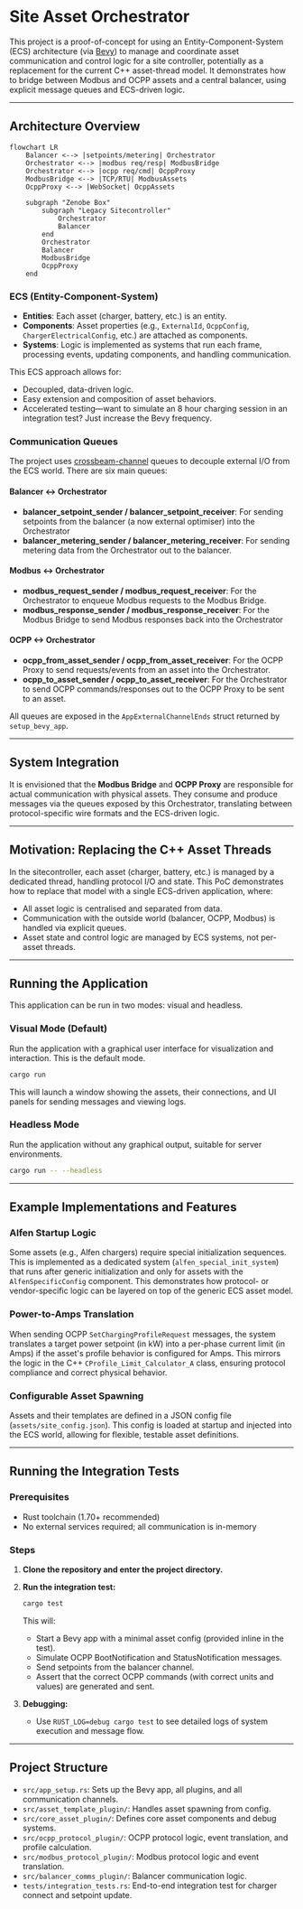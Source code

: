 # Site Asset Orchestrator

This project is a proof-of-concept for using an Entity-Component-System (ECS) architecture (via [Bevy](https://bevy.org)) to manage and coordinate asset communication and control logic for a site controller, potentially as a replacement for the current C++ asset-thread model. It demonstrates how to bridge between Modbus and OCPP assets and a central balancer, using explicit message queues and ECS-driven logic.

---

## Architecture Overview

```mermaid
flowchart LR
    Balancer <--> |setpoints/metering| Orchestrator
    Orchestrator <--> |modbus req/resp| ModbusBridge
    Orchestrator <--> |ocpp req/cmd| OcppProxy
    ModbusBridge <--> |TCP/RTU| ModbusAssets
    OcppProxy <--> |WebSocket| OcppAssets

    subgraph "Zenobe Box"
        subgraph "Legacy Sitecontroller"
            Orchestrator
            Balancer
        end
        Orchestrator
        Balancer
        ModbusBridge
        OcppProxy
    end
```

### ECS (Entity-Component-System)

- **Entities**: Each asset (charger, battery, etc.) is an entity.
- **Components**: Asset properties (e.g., `ExternalId`, `OcppConfig`, `ChargerElectricalConfig`, etc.) are attached as components.
- **Systems**: Logic is implemented as systems that run each frame, processing events, updating components, and handling communication.

This ECS approach allows for:
- Decoupled, data-driven logic.
- Easy extension and composition of asset behaviors.
- Accelerated testing—want to simulate an 8 hour charging session in an integration test? Just increase the Bevy frequency.

### Communication Queues

The project uses [crossbeam-channel](https://docs.rs/crossbeam-channel/) queues to decouple external I/O from the ECS world. There are six main queues:

#### Balancer <-> Orchestrator
- **balancer_setpoint_sender / balancer_setpoint_receiver**: For sending setpoints from the balancer (a now external optimiser) into the Orchestrator
- **balancer_metering_sender / balancer_metering_receiver**: For sending metering data from the Orchestrator out to the balancer.

#### Modbus <-> Orchestrator
- **modbus_request_sender / modbus_request_receiver**: For the Orchestrator to enqueue Modbus requests to the Modbus Bridge.
- **modbus_response_sender / modbus_response_receiver**: For the Modbus Bridge to send Modbus responses back into the Orchestrator

#### OCPP <-> Orchestrator
- **ocpp_from_asset_sender / ocpp_from_asset_receiver**: For the OCPP Proxy to send requests/events from an asset into the Orchestrator.
- **ocpp_to_asset_sender / ocpp_to_asset_receiver**: For the Orchestrator to send OCPP commands/responses out to the OCPP Proxy to be sent to an asset.

All queues are exposed in the `AppExternalChannelEnds` struct returned by `setup_bevy_app`.

---

## System Integration

It is envisioned that the **Modbus Bridge** and **OCPP Proxy** are responsible for actual communication with physical assets. They consume and produce messages via the queues exposed by this Orchestrator, translating between protocol-specific wire formats and the ECS-driven logic.

---

## Motivation: Replacing the C++ Asset Threads

In the sitecontroller, each asset (charger, battery, etc.) is managed by a dedicated thread, handling protocol I/O and state. This PoC demonstrates how to replace that model with a single ECS-driven application, where:
- All asset logic is centralised and separated from data.
- Communication with the outside world (balancer, OCPP, Modbus) is handled via explicit queues.
- Asset state and control logic are managed by ECS systems, not per-asset threads.

---

## Running the Application

This application can be run in two modes: visual and headless.

### Visual Mode (Default)

Run the application with a graphical user interface for visualization and interaction. This is the default mode.

```sh
cargo run
```

This will launch a window showing the assets, their connections, and UI panels for sending messages and viewing logs.

### Headless Mode

Run the application without any graphical output, suitable for server environments.

```sh
cargo run -- --headless
```

---

## Example Implementations and Features

### Alfen Startup Logic

Some assets (e.g., Alfen chargers) require special initialization sequences. This is implemented as a dedicated system (`alfen_special_init_system`) that runs after generic initialization and only for assets with the `AlfenSpecificConfig` component. This demonstrates how protocol- or vendor-specific logic can be layered on top of the generic ECS asset model.

### Power-to-Amps Translation

When sending OCPP `SetChargingProfileRequest` messages, the system translates a target power setpoint (in kW) into a per-phase current limit (in Amps) if the asset's profile behavior is configured for Amps. This mirrors the logic in the C++ `CProfile_Limit_Calculator_A` class, ensuring protocol compliance and correct physical behavior.

### Configurable Asset Spawning

Assets and their templates are defined in a JSON config file (`assets/site_config.json`). This config is loaded at startup and injected into the ECS world, allowing for flexible, testable asset definitions.

---

## Running the Integration Tests

### Prerequisites

- Rust toolchain (1.70+ recommended)
- No external services required; all communication is in-memory

### Steps

1. **Clone the repository and enter the project directory.**

2. **Run the integration test:**
   ```sh
   cargo test
   ```

   This will:
   - Start a Bevy app with a minimal asset config (provided inline in the test).
   - Simulate OCPP BootNotification and StatusNotification messages.
   - Send setpoints from the balancer channel.
   - Assert that the correct OCPP commands (with correct units and values) are generated and sent.

3. **Debugging:**
   - Use `RUST_LOG=debug cargo test` to see detailed logs of system execution and message flow.

---

## Project Structure

- `src/app_setup.rs`: Sets up the Bevy app, all plugins, and all communication channels.
- `src/asset_template_plugin/`: Handles asset spawning from config.
- `src/core_asset_plugin/`: Defines core asset components and debug systems.
- `src/ocpp_protocol_plugin/`: OCPP protocol logic, event translation, and profile calculation.
- `src/modbus_protocol_plugin/`: Modbus protocol logic and event translation.
- `src/balancer_comms_plugin/`: Balancer communication logic.
- `tests/integration_tests.rs`: End-to-end integration test for charger connect and setpoint update.